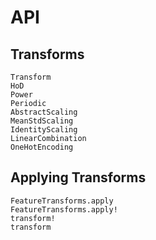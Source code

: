 # API

## Transforms

```@docs
Transform
HoD
Power
Periodic
AbstractScaling
MeanStdScaling
IdentityScaling
LinearCombination
OneHotEncoding
```

## Applying Transforms

```@docs
FeatureTransforms.apply
FeatureTransforms.apply!
transform!
transform
```
